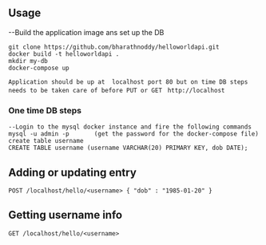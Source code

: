 ## Usage
--Build the application image  ans set up the DB
```
git clone https://github.com/bharathnoddy/helloworldapi.git
docker build -t helloworldapi .
mkdir my-db
docker-compose up

```

`Application should be up at  localhost port 80 but on time DB steps needs to be taken care of before PUT or GET `
`http://localhost`


### One time DB steps
```
--Login to the mysql docker instance and fire the following commands
mysql -u admin -p       (get the password for the docker-compose file)
create table username
CREATE TABLE username (username VARCHAR(20) PRIMARY KEY, dob DATE);
```



##  Adding or updating entry
`POST /localhost/hello/<username> { "dob" : "1985-01-20" }`

## Getting username info
`GET /localhost/hello/<username>`
